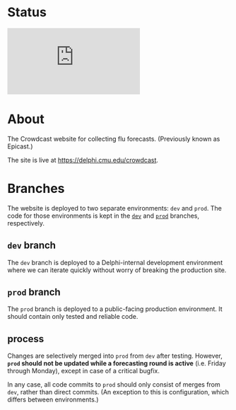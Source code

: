 # Status

[![Deploy Status](https://delphi.midas.cs.cmu.edu/~automation/public/github_deploy_repo/badge.php?repo=cmu-delphi/www-epicast)](#)

# About

The Crowdcast website for collecting flu forecasts. (Previously known as
Epicast.)

The site is live at https://delphi.cmu.edu/crowdcast.

# Branches

The website is deployed to two separate environments: `dev` and `prod`. The
code for those environments is kept in the
[`dev`](https://github.com/cmu-delphi/www-epicast/tree/dev) and
[`prod`](https://github.com/cmu-delphi/www-epicast/tree/prod) branches,
respectively.

## `dev` branch

The `dev` branch is deployed to a Delphi-internal development environment where
we can iterate quickly without worry of breaking the production site.

## `prod` branch

The `prod` branch is deployed to a public-facing production environment. It
should contain only tested and reliable code.

## process

Changes are selectively merged into `prod` from `dev` after testing. However,
**`prod` should not be updated while a forecasting round is active** (i.e.
Friday through Monday), except in case of a critical bugfix.

In any case, all code commits to `prod` should only consist of merges from
`dev`, rather than direct commits. (An exception to this is configuration,
which differs between environments.)
